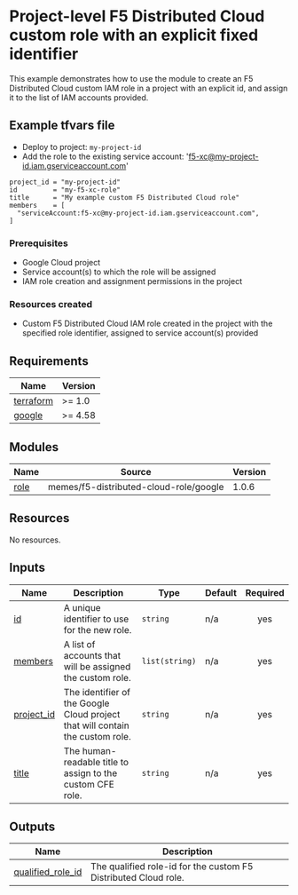 # Project-level F5 Distributed Cloud custom role with an explicit fixed identifier

This example demonstrates how to use the module to create an F5 Distributed Cloud
custom IAM role in a project with an explicit id, and assign it to the list of
IAM accounts provided.

## Example tfvars file

* Deploy to project: `my-project-id`
* Add the role to the existing service account: 'f5-xc@my-project-id.iam.gserviceaccount.com'

<!-- spell-checker: disable -->
```hcl
project_id = "my-project-id"
id         = "my-f5-xc-role"
title      = "My example custom F5 Distributed Cloud role"
members    = [
  "serviceAccount:f5-xc@my-project-id.iam.gserviceaccount.com",
]

```
<!-- spell-checker: enable -->

### Prerequisites

* Google Cloud project
* Service account(s) to which the role will be assigned
* IAM role creation and assignment permissions in the project

### Resources created

* Custom F5 Distributed Cloud IAM role created in the project with the specified
  role identifier, assigned to service account(s) provided

<!-- markdownlint-disable MD033 MD034-->
<!-- BEGINNING OF PRE-COMMIT-TERRAFORM DOCS HOOK -->
## Requirements

| Name | Version |
|------|---------|
| <a name="requirement_terraform"></a> [terraform](#requirement\_terraform) | >= 1.0 |
| <a name="requirement_google"></a> [google](#requirement\_google) | >= 4.58 |

## Modules

| Name | Source | Version |
|------|--------|---------|
| <a name="module_role"></a> [role](#module\_role) | memes/f5-distributed-cloud-role/google | 1.0.6 |

## Resources

No resources.

## Inputs

| Name | Description | Type | Default | Required |
|------|-------------|------|---------|:--------:|
| <a name="input_id"></a> [id](#input\_id) | A unique identifier to use for the new role. | `string` | n/a | yes |
| <a name="input_members"></a> [members](#input\_members) | A list of accounts that will be assigned the custom role. | `list(string)` | n/a | yes |
| <a name="input_project_id"></a> [project\_id](#input\_project\_id) | The identifier of the Google Cloud project that will contain the custom role. | `string` | n/a | yes |
| <a name="input_title"></a> [title](#input\_title) | The human-readable title to assign to the custom CFE role. | `string` | n/a | yes |

## Outputs

| Name | Description |
|------|-------------|
| <a name="output_qualified_role_id"></a> [qualified\_role\_id](#output\_qualified\_role\_id) | The qualified role-id for the custom F5 Distributed Cloud role. |
<!-- END OF PRE-COMMIT-TERRAFORM DOCS HOOK -->
<!-- markdownlint-enable MD033 MD034 -->
